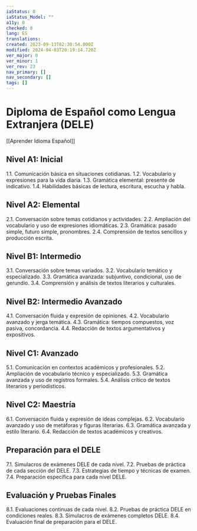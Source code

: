 ```yaml
---
iaStatus: 0
iaStatus_Model: ""
a11y: 0
checked: 0
lang: ES
translations: 
created: 2023-09-13T02:30:54.000Z
modified: 2024-04-03T20:19:14.720Z
ver_major: 0
ver_minor: 1
ver_rev: 23
nav_primary: []
nav_secondary: []
tags: []
---
```

# Diploma de Español como Lengua Extranjera (DELE)

[[Aprender Idioma Español]]

## Nivel A1: Inicial

1.1. Comunicación básica en situaciones cotidianas.
1.2. Vocabulario y expresiones para la vida diaria.
1.3. Gramática elemental: presente de indicativo.
1.4. Habilidades básicas de lectura, escritura, escucha y habla.

## Nivel A2: Elemental

2.1. Conversación sobre temas cotidianos y actividades.
2.2. Ampliación del vocabulario y uso de expresiones idiomáticas.
2.3. Gramática: pasado simple, futuro simple, pronombres.
2.4. Comprensión de textos sencillos y producción escrita.

## Nivel B1: Intermedio

3.1. Conversación sobre temas variados.
3.2. Vocabulario temático y especializado.
3.3. Gramática avanzada: subjuntivo, condicional, uso de gerundio.
3.4. Comprensión y análisis de textos literarios y culturales.

## Nivel B2: Intermedio Avanzado

4.1. Conversación fluida y expresión de opiniones.
4.2. Vocabulario avanzado y jerga temática.
4.3. Gramática: tiempos compuestos, voz pasiva, concordancia.
4.4. Redacción de textos argumentativos y expositivos.

## Nivel C1: Avanzado

5.1. Comunicación en contextos académicos y profesionales.
5.2. Ampliación de vocabulario técnico y especializado.
5.3. Gramática avanzada y uso de registros formales.
5.4. Análisis crítico de textos literarios y periodísticos.

## Nivel C2: Maestría

6.1. Conversación fluida y expresión de ideas complejas.
6.2. Vocabulario avanzado y uso de metáforas y figuras literarias.
6.3. Gramática avanzada y estilo literario.
6.4. Redacción de textos académicos y creativos.

## Preparación para el DELE

7.1. Simulacros de exámenes DELE de cada nivel.
7.2. Pruebas de práctica de cada sección del DELE.
7.3. Estrategias de tiempo y técnicas de examen.
7.4. Preparación específica para cada nivel DELE.

## Evaluación y Pruebas Finales

8.1. Evaluaciones continuas de cada nivel.
8.2. Pruebas de práctica DELE en condiciones reales.
8.3. Simulacros de exámenes completos DELE.
8.4. Evaluación final de preparación para el DELE.

